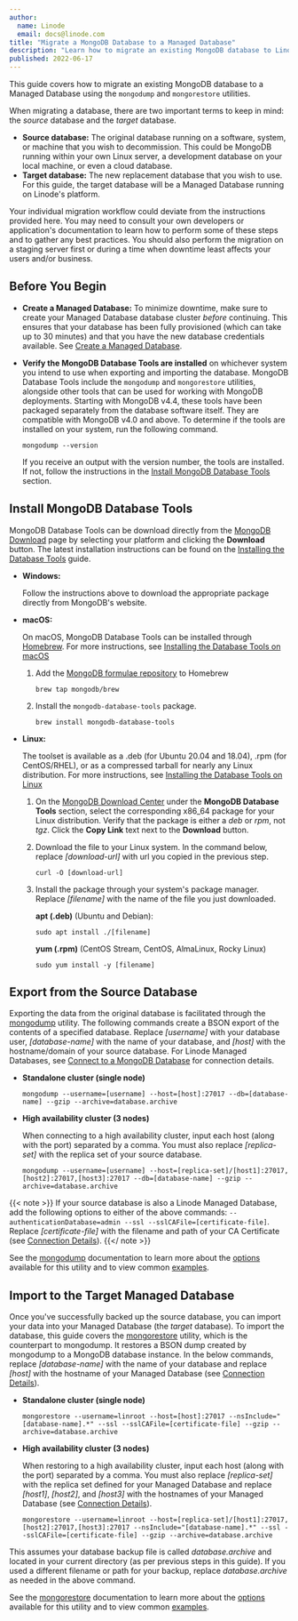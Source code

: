 ```yaml
---
author:
  name: Linode
  email: docs@linode.com
title: "Migrate a MongoDB Database to a Managed Database"
description: "Learn how to migrate an existing MongoDB database to Linode's Managed Database service."
published: 2022-06-17
---
```


This guide covers how to migrate an existing MongoDB database to a Managed Database using the `mongodump` and `mongorestore` utilities.

When migrating a database, there are two important terms to keep in mind: the *source* database and the *target* database.

- **Source database:** The original database running on a software, system, or machine that you wish to decommission. This could be MongoDB running within your own Linux server, a development database on your local machine, or even a cloud database.
- **Target database:** The new replacement database that you wish to use. For this guide, the target database will be a Managed Database running on Linode's platform.

Your individual migration workflow could deviate from the instructions provided here. You may need to consult your own developers or application's documentation to learn how to perform some of these steps and to gather any best practices. You should also perform the migration on a staging server first or during a time when downtime least affects your users and/or business.

## Before You Begin

-   **Create a Managed Database:** To minimize downtime, make sure to create your Managed Database database cluster *before* continuing. This ensures that your database has been fully provisioned (which can take up to 30 minutes) and that you have the new database credentials available. See [Create a Managed Database](/docs/products/databases/managed-databases/guides/create-database/).

-   **Verify the MongoDB Database Tools are installed** on whichever system you intend to use when exporting and importing the database. MongoDB Database Tools include the `mongodump` and `mongorestore` utilities, alongside other tools that can be used for working with MongoDB deployments. Starting with MongoDB v4.4, these tools have been packaged separately from the database software itself. They are compatible with MongoDB v4.0 and above. To determine if the tools are installed on your system, run the following command.

        mongodump --version

    If you receive an output with the version number, the tools are installed. If not, follow the instructions in the [Install MongoDB Database Tools](#install-mongodb-database-tools) section.

## Install MongoDB Database Tools

MongoDB Database Tools can be download directly from the [MongoDB Download](https://www.mongodb.com/try/download/database-tools) page by selecting your platform and clicking the **Download** button. The latest installation instructions can be found on the [Installing the Database Tools](https://www.mongodb.com/docs/database-tools/installation/installation/) guide.

-   **Windows:**

    Follow the instructions above to download the appropriate package directly from MongoDB's website.

-   **macOS:**

    On macOS, MongoDB Database Tools can be installed through [Homebrew](https://brew.sh/). For more instructions, see [Installing the Database Tools on macOS](https://www.mongodb.com/docs/database-tools/installation/installation-macos/)

    1.  Add the [MongoDB formulae repository](https://github.com/mongodb/homebrew-brew) to Homebrew

            brew tap mongodb/brew

    1.  Install the `mongodb-database-tools` package.

            brew install mongodb-database-tools

-   **Linux:**

    The toolset is available as a .deb (for Ubuntu 20.04 and 18.04), .rpm (for CentOS/RHEL), or as a compressed tarball for nearly any Linux distribution. For more instructions, see [Installing the Database Tools on Linux](https://www.mongodb.com/docs/database-tools/installation/installation-linux/)

    1.  On the [MongoDB Download Center](https://www.mongodb.com/try/download/database-tools) under the **MongoDB Database Tools** section, select the corresponding x86_64 package for your Linux distribution. Verify that the package is either a *deb* or *rpm*, not *tgz*. Click the **Copy Link** text next to the **Download** button.

    1.  Download the file to your Linux system. In the command below, replace *[download-url]* with url you copied in the previous step.

            curl -O [download-url]

    1.  Install the package through your system's package manager. Replace *[filename]* with the name of the file you just downloaded.

        **apt (.deb)** (Ubuntu and Debian):

            sudo apt install ./[filename]

        **yum (.rpm)** (CentOS Stream, CentOS, AlmaLinux, Rocky Linux)

            sudo yum install -y [filename]

## Export from the Source Database

Exporting the data from the original database is facilitated through the [mongodump](https://www.mongodb.com/docs/database-tools/mongodump/) utility. The following commands create a BSON export of the contents of a specified database. Replace *[username]* with your database user, *[database-name]* with the name of your database, and *[host]* with the hostname/domain of your source database. For Linode Managed Databases, see [Connect to a MongoDB Database](/docs/products/databases/managed-databases/guides/mongodb-connect/#view-connection-details) for connection details.

-   **Standalone cluster (single node)**

        mongodump --username=[username] --host=[host]:27017 --db=[database-name] --gzip --archive=database.archive

-   **High availability cluster (3 nodes)**

    When connecting to a high availability cluster, input each host (along with the port) separated by a comma. You must also replace *[replica-set]* with the replica set of your source database.

        mongodump --username=[username] --host=[replica-set]/[host1]:27017,[host2]:27017,[host3]:27017 --db=[database-name] --gzip --archive=database.archive

{{< note >}}
If your source database is also a Linode Managed Database, add the following options to either of the above commands: `--authenticationDatabase=admin --ssl --sslCAFile=[certificate-file]`. Replace *[certificate-file]* with the filename and path of your CA Certificate (see [Connection Details](/docs/products/databases/managed-databases/guides/mongodb-connect/#view-connection-details)).
{{</ note >}}

See the [mongodump](https://www.mongodb.com/docs/database-tools/mongodump/) documentation to learn more about the [options](https://www.mongodb.com/docs/database-tools/mongodump/#options) available for this utility and to view common [examples](https://www.mongodb.com/docs/database-tools/mongodump/#examples).

## Import to the Target Managed Database

Once you've successfully backed up the source database, you can import your data into your Managed Database (the *target* database). To import the database, this guide covers the [mongorestore](https://www.mongodb.com/docs/database-tools/mongorestore/) utility, which is the counterpart to mongodump. It restores a BSON dump created by mongodump to a MongoDB database instance. In the below commands, replace *[database-name]* with the name of your database and replace *[host]* with the hostname of your Managed Database (see [Connection Details](/docs/products/databases/managed-databases/guides/mongodb-connect/#view-connection-details)).

-   **Standalone cluster (single node)**

        mongorestore --username=linroot --host=[host]:27017 --nsInclude="[database-name].*" --ssl --sslCAFile=[certificate-file] --gzip --archive=database.archive

-   **High availability cluster (3 nodes)**

    When restoring to a high availability cluster, input each host (along with the port) separated by a comma. You must also replace *[replica-set]* with the replica set defined for your Managed Database and replace *[host1]*, *[host2]*, and *[host3]* with the hostnames of your Managed Database (see [Connection Details](/docs/products/databases/managed-databases/guides/mongodb-connect/#view-connection-details)).

        mongorestore --username=linroot --host=[replica-set]/[host1]:27017,[host2]:27017,[host3]:27017 --nsInclude="[database-name].*" --ssl --sslCAFile=[certificate-file] --gzip --archive=database.archive

This assumes your database backup file is called *database.archive* and located in your current directory (as per previous steps in this guide). If you used a different filename or path for your backup, replace *database.archive* as needed in the above command.

See the [mongorestore](https://www.mongodb.com/docs/database-tools/mongorestore/) documentation to learn more about the [options](https://www.mongodb.com/docs/database-tools/mongorestore/#options) available for this utility and to view common [examples](https://www.mongodb.com/docs/database-tools/mongorestore/#examples).